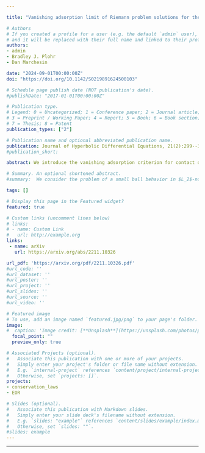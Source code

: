 ```yaml
---

title: "Vanishing adsorption limit of Riemann problem solutions for the polymer model"

# Authors
# If you created a profile for a user (e.g. the default `admin` user), write the username (folder name) here 
# and it will be replaced with their full name and linked to their profile.
authors:
- admin
- Bradley J. Plohr
- Dan Marchesin

date: "2024-09-01T00:00:00Z"
doi: "https://doi.org/10.1142/S0219891624500103"

# Schedule page publish date (NOT publication's date).
#publishDate: "2017-01-01T00:00:00Z"

# Publication type.
# Legend: 0 = Uncategorized; 1 = Conference paper; 2 = Journal article;
# 3 = Preprint / Working Paper; 4 = Report; 5 = Book; 6 = Book section;
# 7 = Thesis; 8 = Patent
publication_types: ["2"]

# Publication name and optional abbreviated publication name.
publication: Journal of Hyperbolic Differential Equations, 21(2):299--327
#publication_short: 

abstract: We introduce the vanishing adsorption criterion for contact discontinuities and apply it to the Glimm-Isaacson model of chemical flooding of a petroleum reservoir. We prove that this criterion, which derives from a physical effect, justifies the admissibility criteria adopted previously by Keyfitz-Kranzer, Isaacson-Temple, and de Souza-Marchesin for models such that the fractional flow function depends monotonically on chemical concentration. We also demonstrate that the adsorption criterion selects the undercompressive contact discontinuities required to solve the general Riemann problem in an example model with non-monotone dependence.

# Summary. An optional shortened abstract.
#summary:  We consider the problem of a small ball behavior in $L_2$-norm for some Gaussian processes of statistical interest.

tags: []

# Display this page in the Featured widget?
featured: true

# Custom links (uncomment lines below)
# links:
# - name: Custom Link
#   url: http://example.org
links:
 - name: arXiv
   url: https://arxiv.org/abs/2211.10326

url_pdf: 'https://arxiv.org/pdf/2211.10326.pdf'
#url_code: ''
#url_dataset: ''
#url_poster: ''
#url_project: ''
#url_slides: ''
#url_source: ''
#url_video: ''

# Featured image
# To use, add an image named `featured.jpg/png` to your page's folder. 
image:
#  caption: 'Image credit: [**Unsplash**](https://unsplash.com/photos/pLCdAaMFLTE)'
  focal_point: ""
  preview_only: true

# Associated Projects (optional).
#   Associate this publication with one or more of your projects.
#   Simply enter your project's folder or file name without extension.
#   E.g. `internal-project` references `content/project/internal-project/index.md`.
#   Otherwise, set `projects: []`.
projects:
- conservation_laws
- EOR

# Slides (optional).
#   Associate this publication with Markdown slides.
#   Simply enter your slide deck's filename without extension.
#   E.g. `slides: "example"` references `content/slides/example/index.md`.
#   Otherwise, set `slides: ""`.
#slides: example
---
```


---
